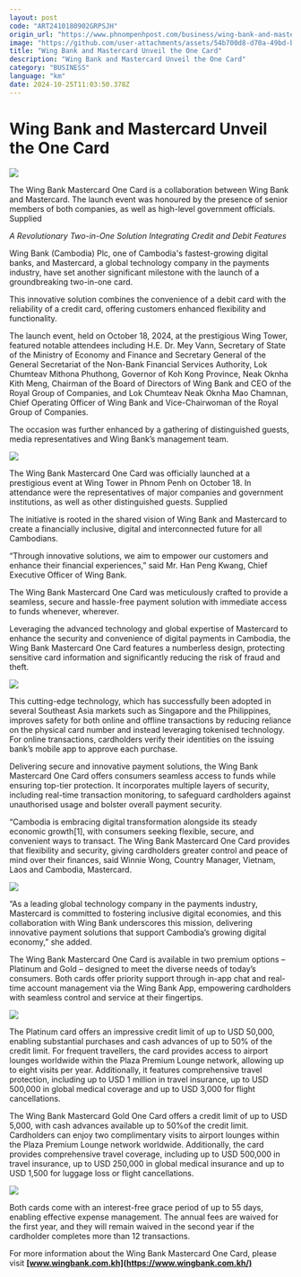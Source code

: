 ```yaml
---
layout: post
code: "ART2410180902GRPSJH"
origin_url: "https://www.phnompenhpost.com/business/wing-bank-and-mastercard-unveil-the-one-card"
image: "https://github.com/user-attachments/assets/54b700d8-d70a-49bd-b8ed-5acba5f5b654"
title: "Wing Bank and Mastercard Unveil the One Card"
description: "​​Wing Bank and Mastercard Unveil the One Card​"
category: "BUSINESS"
language: "km"
date: 2024-10-25T11:03:50.378Z
---
```


# Wing Bank and Mastercard Unveil the One Card

![](https://pppenglish.sgp1.digitaloceanspaces.com/image/main/202410/18_10_2024_w7308229.jpg)

The Wing Bank Mastercard One Card is a collaboration between Wing Bank and Mastercard. The launch event was honoured by the presence of senior members of both companies, as well as high-level government officials. Supplied

_A Revolutionary Two-in-One Solution Integrating Credit and Debit Features_

Wing Bank (Cambodia) Plc, one of Cambodia's fastest-growing digital banks, and Mastercard, a global technology company in the payments industry, have set another significant milestone with the launch of a groundbreaking two-in-one card.

This innovative solution combines the convenience of a debit card with the reliability of a credit card, offering customers enhanced flexibility and functionality.

The launch event, held on October 18, 2024, at the prestigious Wing Tower, featured notable attendees including H.E. Dr. Mey Vann, Secretary of State of the Ministry of Economy and Finance and Secretary General of the General Secretariat of the Non-Bank Financial Services Authority, Lok Chumteav Mithona Phuthong, Governor of Koh Kong Province, Neak Oknha Kith Meng, Chairman of the Board of Directors of Wing Bank and CEO of the Royal Group of Companies, and Lok Chumteav Neak Oknha Mao Chamnan, Chief Operating Officer of Wing Bank and Vice-Chairwoman of the Royal Group of Companies. 

The occasion was further enhanced by a gathering of distinguished guests, media representatives and Wing Bank’s management team.

![](https://pppenglish.sgp1.cdn.digitaloceanspaces.com/image/main/202410/18_10_2024_w7308308.jpg)

The Wing Bank Mastercard One Card was officially launched at a prestigious event at Wing Tower in Phnom Penh on October 18. In attendance were the representatives of major companies and government institutions, as well as other distinguished guests. Supplied

The initiative is rooted in the shared vision of Wing Bank and Mastercard to create a financially inclusive, digital and interconnected future for all Cambodians. 

“Through innovative solutions, we aim to empower our customers and enhance their financial experiences,” said Mr. Han Peng Kwang, Chief Executive Officer of Wing Bank.

The Wing Bank Mastercard One Card was meticulously crafted to provide a seamless, secure and hassle-free payment solution with immediate access to funds whenever, wherever. 

Leveraging the advanced technology and global expertise of Mastercard to enhance the security and convenience of digital payments in Cambodia, the Wing Bank Mastercard One Card features a numberless design, protecting sensitive card information and significantly reducing the risk of fraud and theft. 

![](https://github.com/user-attachments/assets/b64d2aa4-6029-4c32-b32e-eae564327de1)

This cutting-edge technology, which has successfully been adopted in several Southeast Asia markets such as Singapore and the Philippines, improves safety for both online and offline transactions by reducing reliance on the physical card number and instead leveraging tokenised technology. For online transactions, cardholders verify their identities on the issuing bank’s mobile app to approve each purchase. 

Delivering secure and innovative payment solutions, the Wing Bank Mastercard One Card offers consumers seamless access to funds while ensuring top-tier protection. It incorporates multiple layers of security, including real-time transaction monitoring, to safeguard cardholders against unauthorised usage and bolster overall payment security.

“Cambodia is embracing digital transformation alongside its steady economic growth\[1\], with consumers seeking flexible, secure, and convenient ways to transact. The Wing Bank Mastercard One Card provides that flexibility and security, giving cardholders greater control and peace of mind over their finances, said Winnie Wong, Country Manager, Vietnam, Laos and Cambodia, Mastercard.

![](https://github.com/user-attachments/assets/c24ae236-1302-4b2d-bfe3-d01726397dcd)

“As a leading global technology company in the payments industry, Mastercard is committed to fostering inclusive digital economies, and this collaboration with Wing Bank underscores this mission, delivering innovative payment solutions that support Cambodia’s growing digital economy,” she added. 

The Wing Bank Mastercard One Card is available in two premium options – Platinum and Gold – designed to meet the diverse needs of today’s consumers. Both cards offer priority support through in-app chat and real-time account management via the Wing Bank App, empowering cardholders with seamless control and service at their fingertips.

![](https://github.com/user-attachments/assets/dd72a43d-ae62-4153-bf7a-8e2455168e91)

The Platinum card offers an impressive credit limit of up to USD 50,000, enabling substantial purchases and cash advances of up to 50% of the credit limit. For frequent travellers, the card provides access to airport lounges worldwide within the Plaza Premium Lounge network, allowing up to eight visits per year. Additionally, it features comprehensive travel protection, including up to USD 1 million in travel insurance, up to USD 500,000 in global medical coverage and up to USD 3,000 for flight cancellations.

The Wing Bank Mastercard Gold One Card offers a credit limit of up to USD 5,000, with cash advances available up to 50%of the credit limit. Cardholders can enjoy two complimentary visits to airport lounges within the Plaza Premium Lounge network worldwide. Additionally, the card provides comprehensive travel coverage, including up to USD 500,000 in travel insurance, up to USD 250,000 in global medical insurance and up to USD 1,500 for luggage loss or flight cancellations.

![](https://pppenglish.sgp1.cdn.digitaloceanspaces.com/image/main/202410/18_10_2024_w7308550.jpg)

Both cards come with an interest-free grace period of up to 55 days, enabling effective expense management. The annual fees are waived for the first year, and they will remain waived in the second year if the cardholder completes more than 12 transactions. 

For more information about the Wing Bank Mastercard One Card, please visit **[www.wingbank.com.kh](https://www.wingbank.com.kh/)**